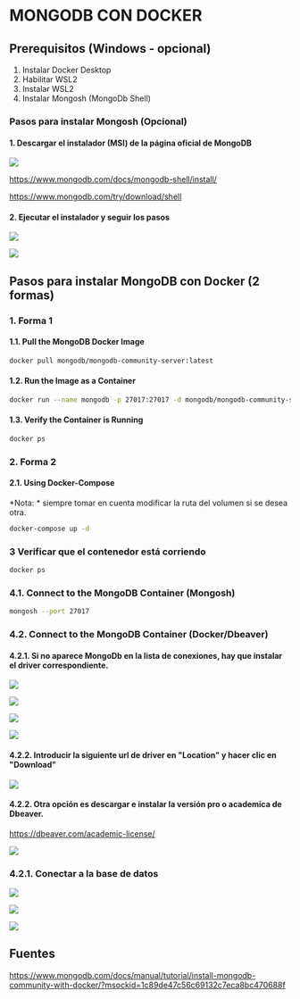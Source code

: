 # MONGODB CON DOCKER

## Prerequisitos (Windows - opcional)

1. Instalar Docker Desktop
2. Habilitar WSL2
3. Instalar WSL2
4. Instalar Mongosh (MongoDb Shell)

### Pasos para instalar Mongosh (Opcional)

#### 1. Descargar el instalador (MSI) de la página oficial de MongoDB

![](images/image_2024-09-18-09-21-26.png)

https://www.mongodb.com/docs/mongodb-shell/install/

https://www.mongodb.com/try/download/shell

#### 2. Ejecutar el instalador y seguir los pasos

![](images/image_2024-09-18-09-22-38.png)

![](images/image_2024-09-18-09-26-24.png)

## Pasos para instalar MongoDB con Docker (2 formas)

### 1. Forma 1

#### 1.1. Pull the MongoDB Docker Image
````bash
docker pull mongodb/mongodb-community-server:latest
````

#### 1.2. Run the Image as a Container

````bash
docker run --name mongodb -p 27017:27017 -d mongodb/mongodb-community-server:latest
````

#### 1.3. Verify the Container is Running

````bash
docker ps
````

### 2. Forma 2

#### 2.1. Using Docker-Compose

*Nota: * siempre tomar en cuenta modificar la ruta del volumen si se desea otra.

```bash
docker-compose up -d
```

### 3 Verificar que el contenedor está corriendo

```bash
docker ps
```

### 4.1. Connect to the MongoDB Container (Mongosh)

````bash
mongosh --port 27017
````

### 4.2. Connect to the MongoDB Container (Docker/Dbeaver)

#### 4.2.1. Si no aparece MongoDb en la lista de conexiones, hay que instalar el driver correspondiente.

![](images/image_2024-09-18-09-40-51.png)

![](images/image_2024-09-18-09-41-41.png)

![](images/image_2024-09-18-09-42-31.png)

![](images/image_2024-09-18-09-42-43.png)

#### 4.2.2. Introducir la siguiente url de driver en "Location" y hacer clic en "Download"

![](images/image_2024-09-18-09-45-27.png)

#### 4.2.2. Otra opción es descargar e instalar la versión pro o academica de Dbeaver.

https://dbeaver.com/academic-license/

![](images/image_2024-09-18-10-36-09.png)

### 4.2.1. Conectar a la base de datos

![](images/image_2024-09-18-10-56-02.png)

![](images/image_2024-09-18-11-05-04.png)

![](images/image_2024-09-18-11-05-17.png)


## Fuentes

https://www.mongodb.com/docs/manual/tutorial/install-mongodb-community-with-docker/?msockid=1c89de47c56c69132c7eca8bc470688f